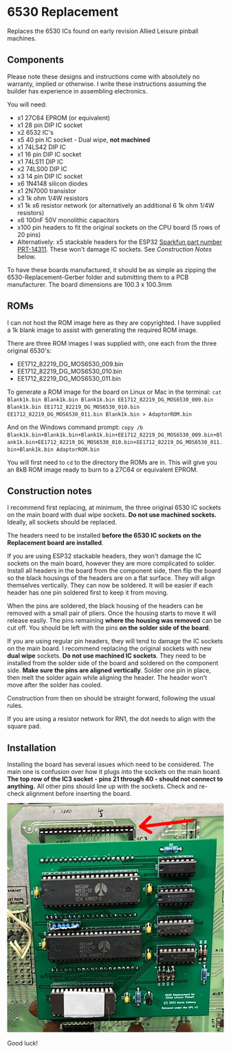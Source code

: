 6530 Replacement
================
Replaces the 6530 ICs found on early revision Allied Leisure pinball machines.

Components
----------
Please note these designs and instructions come with absolutely no warranty, implied or otherwise. I write these instructions assuming the builder has experience in assembling electronics.

You will need:
 - x1 27C64 EPROM (or equivalent)
 - x1 28 pin DIP IC socket
 - x2 6532 IC's
 - x5 40 pin IC socket - Dual wipe, **not machined**
 - x1 74LS42 DIP IC
 - x1 16 pin DIP IC socket
 - x1 74LS11 DIP IC
 - x2 74LS00 DIP IC
 - x3 14 pin DIP IC socket
 - x6 1N4148 silicon diodes
 - x1 2N7000 transistor
 - x3 1k ohm 1/4W resistors
 - x1 1k x6 resistor network (or alternatively an additional 6 1k ohm 1/4W resistors)
 - x6 100nF 50V monolithic capacitors
 - x100 pin headers to fit the original sockets on the CPU board (5 rows of 20 pins)
 - Alternatively: x5 stackable headers for the ESP32 [Sparkfun part number PRT-14311](https://www.sparkfun.com/esp32-thing-stackable-header-set.html). These won't damage IC sockets. See *Construction Notes* below.

To have these boards manufactured, it should be as simple as zipping the 6530-Replacement-Gerber folder and submitting them to a PCB manufacturer. The board dimensions are 100.3 x 100.3mm

ROMs
----
I can not host the ROM image here as they are copyrighted. I have supplied a 1k blank image to assist with generating the required ROM image.

There are three ROM images I was supplied with, one each from the three original 6530's:
 - EE1712_82219_DG_MOS6530_009.bin
 - EE1712_82219_DG_MOS6530_010.bin
 - EE1712_82219_DG_MOS6530_011.bin

To generate a ROM image for the board on Linux or Mac in the terminal:
`cat Blank1k.bin Blank1k.bin Blank1k.bin EE1712_82219_DG_MOS6530_009.bin Blank1k.bin EE1712_82219_DG_MOS6530_010.bin EE1712_82219_DG_MOS6530_011.bin Blank1k.bin > AdaptorROM.bin`

And on the Windows command prompt:
`copy /b Blank1k.bin+Blank1k.bin+Blank1k.bin+EE1712_82219_DG_MOS6530_009.bin+Blank1k.bin+EE1712_82219_DG_MOS6530_010.bin+EE1712_82219_DG_MOS6530_011.bin+Blank1k.bin AdaptorROM.bin`

You will first need to `cd` to the directory the ROMs are in. This will give you an 8kB ROM image ready to burn to a 27C64 or equivalent EPROM.

Construction notes
------------------
I recommend first replacing, at minimum, the three original 6530 IC sockets on the main board with dual wipe sockets. **Do not use machined sockets.** Ideally, all sockets should be replaced.

The headers need to be installed **before the 6530 IC sockets on the Replacement board are installed**.

If you are using ESP32 stackable headers, they won't damage the IC sockets on the main board, however they are more complicated to solder. Install all headers in the board from the component side, then flip the board so the black housings of the headers are on a flat surface. They will align themselves vertically. They can now be soldered. It will be easier if each header has one pin soldered first to keep it from moving.

When the pins are soldered, the black housing of the headers can be removed with a small pair of pliers. Once the housing starts to move it will release easily. The pins remaining **where the housing was removed** can be cut off. You should be left with the pins **on the solder side of the board**.

If you are using regular pin headers, they will tend to damage the IC sockets on the main board. I recommend replacing the original sockets with new **dual wipe** sockets. **Do not use machined IC sockets**. They need to be installed from the solder side of the board and soldered on the component side. **Make sure the pins are aligned vertically**. Solder one pin in place, then melt the solder again while aligning the header. The header won't move after the solder has cooled.

Construction from then on should be straight forward, following the usual rules.

If you are using a resistor network for RN1, the dot needs to align with the square pad.

Installation
------------
Installing the board has several issues which need to be considered. The main one is confusion over how it plugs into the sockets on the main board. **The top row of the IC3 socket - pins 21 through 40 - should not connect to anything.** All other pins should line up with the sockets. Check and re-check alignment before inserting the board.

![Pins 21 through 40 are not connected](Installation.jpg)

Good luck!
